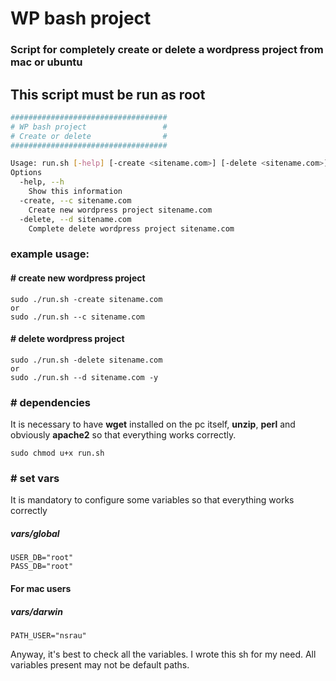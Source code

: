 # WP bash project
### Script for completely create or delete a wordpress project from mac or ubuntu

## This script must be run as root

```bash
###################################
# WP bash project                 #
# Create or delete                #
###################################

Usage: run.sh [-help] [-create <sitename.com>] [-delete <sitename.com>] [-y confirm delete]
Options
  -help, --h
    Show this information
  -create, --c sitename.com
    Create new wordpress project sitename.com
  -delete, --d sitename.com
    Complete delete wordpress project sitename.com
```

### example usage:
#### # create new wordpress project
```
sudo ./run.sh -create sitename.com
or
sudo ./run.sh --c sitename.com
```
#### # delete wordpress project
```
sudo ./run.sh -delete sitename.com
or
sudo ./run.sh --d sitename.com -y
```

### # dependencies
It is necessary to have **wget** installed on the pc itself, **unzip**, **perl** and obviously **apache2** so that everything works correctly.
```
sudo chmod u+x run.sh
```

### # set vars
It is mandatory to configure some variables so that everything works correctly

##### vars/global
```
USER_DB="root"
PASS_DB="root"
```

#### For mac users
##### vars/darwin
```
PATH_USER="nsrau"
```
Anyway, it's best to check all the variables. I wrote this sh for my need. All variables present may not be default paths.
